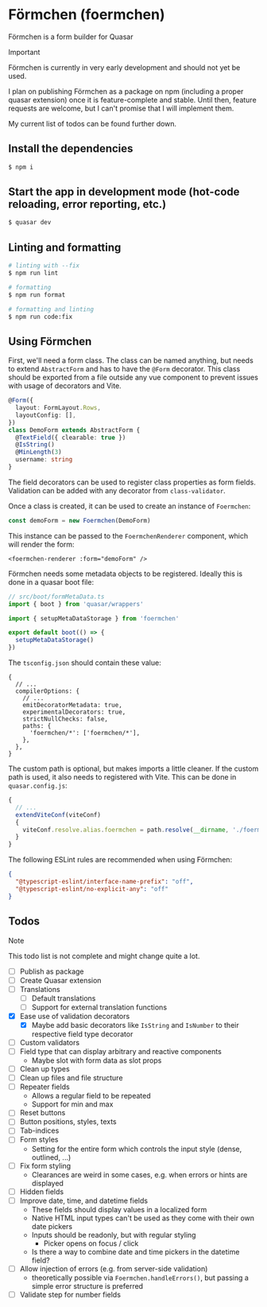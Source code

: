 # Förmchen (foermchen)

Förmchen is a form builder for Quasar

> [!IMPORTANT]
> Förmchen is currently in very early development and should not yet be used.
>
> I plan on publishing Förmchen as a package on npm (including a proper quasar extension)
> once it is feature-complete and stable.
> Until then, feature requests are welcome, but I can't promise that I will implement them.
>
> My current list of todos can be found further down.

## Install the dependencies

```bash
$ npm i
```

## Start the app in development mode (hot-code reloading, error reporting, etc.)

```bash
$ quasar dev
```

## Linting and formatting

```bash
# linting with --fix
$ npm run lint

# formatting
$ npm run format

# formatting and linting
$ npm run code:fix
```

## Using Förmchen

First, we'll need a form class.
The class can be named anything, but needs to extend `AbstractForm` and has to have the `@Form` decorator.
This class should be exported from a file outside any vue component to prevent issues with usage of decorators and Vite.

```ts
@Form({
  layout: FormLayout.Rows,
  layoutConfig: [],
})
class DemoForm extends AbstractForm {
  @TextField({ clearable: true })
  @IsString()
  @MinLength(3)
  username: string
}
```

The field decorators can be used to register class properties as form fields.
Validation can be added with any decorator from `class-validator`.

Once a class is created, it can be used to create an instance of `Foermchen`:

```ts
const demoForm = new Foermchen(DemoForm)
```

This instance can be passed to the `FoermchenRenderer` component, which will render the form:

```vue
<foermchen-renderer :form="demoForm" />
```

Förmchen needs some metadata objects to be registered.
Ideally this is done in a quasar boot file:

```ts
// src/boot/formMetaData.ts
import { boot } from 'quasar/wrappers'

import { setupMetaDataStorage } from 'foermchen'

export default boot(() => {
  setupMetaDataStorage()
})
```

The `tsconfig.json` should contain these value:

```json5
{
  // ...
  compilerOptions: {
    // ...
    emitDecoratorMetadata: true,
    experimentalDecorators: true,
    strictNullChecks: false,
    paths: {
      'foermchen/*': ['foermchen/*'],
    },
  },
}
```

The custom path is optional, but makes imports a little cleaner.
If the custom path is used, it also needs to registered with Vite.
This can be done in `quasar.config.js`:

```js
{
  // ...
  extendViteConf(viteConf)
  {
    viteConf.resolve.alias.foermchen = path.resolve(__dirname, './foermchen')
  }
}
```

The following ESLint rules are recommended when using Förmchen:

```json
{
  "@typescript-eslint/interface-name-prefix": "off",
  "@typescript-eslint/no-explicit-any": "off"
}
```

## Todos

> [!NOTE]
> This todo list is not complete and might change quite a lot.

- [ ] Publish as package
- [ ] Create Quasar extension
- [ ] Translations
  - [ ] Default translations
  - [ ] Support for external translation functions
- [x] Ease use of validation decorators
  - [x] Maybe add basic decorators like `IsString` and `IsNumber` to their respective field type decorator
- [ ] Custom validators
- [ ] Field type that can display arbitrary and reactive components
  - Maybe slot with form data as slot props
- [ ] Clean up types
- [ ] Clean up files and file structure
- [ ] Repeater fields
  - Allows a regular field to be repeated
  - Support for min and max
- [ ] Reset buttons
- [ ] Button positions, styles, texts
- [ ] Tab-indices
- [ ] Form styles
  - Setting for the entire form which controls the input style (dense, outlined, ...)
- [ ] Fix form styling
  - Clearances are weird in some cases, e.g. when errors or hints are displayed
- [ ] Hidden fields
- [ ] Improve date, time, and datetime fields
  - These fields should display values in a localized form
  - Native HTML input types can't be used as they come with their own date pickers
  - Inputs should be readonly, but with regular styling
    - Picker opens on focus / click
  - Is there a way to combine date and time pickers in the datetime field?
- [ ] Allow injection of errors (e.g. from server-side validation)
  - theoretically possible via `Foermchen.handleErrors()`, but passing a simple error structure is preferred
- [ ] Validate step for number fields
